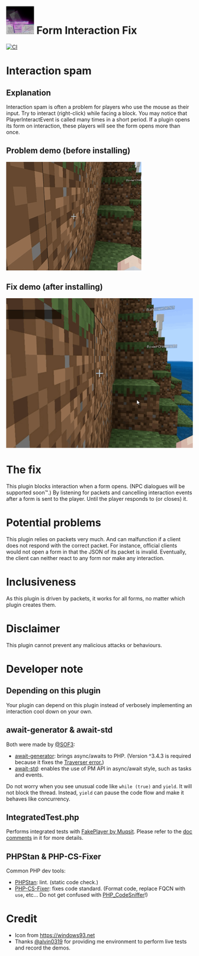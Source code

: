# <img src="https://github.com/Endermanbugzjfc/FormInteractionFix/blob/master/assets/icon.jpeg" width=75/ title="Credit: from windows93.net"> Form Interaction Fix
[![CI](https://github.com/Endermanbugzjfc/FormInteractionFix/actions/workflows/main.yml/badge.svg)](https://github.com/Endermanbugzjfc/FormInteractionFix/actions/workflows/main.yml)
# Interaction spam
## Explanation
Interaction spam is often a problem for players who use the mouse as their input.
Try to interact (right-click) while facing a block.
You may notice that PlayerInteractEvent is called many times in a short period.
If a plugin opens its form on interaction, these players will see the form opens more than once.

## Problem demo (before installing)
![Before installing FormInteractionFix](https://github.com/Endermanbugzjfc/FormInteractionFix/blob/master/assets/problem.gif)

## Fix demo (after installing)
![After installing FormInteractionFix](https://github.com/Endermanbugzjfc/FormInteractionFix/blob/master/assets/fix.gif)

# The fix
This plugin blocks interaction when a form opens.
(NPC dialogues will be supported soon™.) By listening for packets and cancelling interaction events after a form is sent to the player.
Until the player responds to (or closes) it.

# Potential problems
This plugin relies on packets very much. And can malfunction if a client does not respond with the correct packet. For instance, official clients would not open a form in that the JSON of its packet is invalid. Eventually, the client can neither react to any form nor make any interaction.

# Inclusiveness
As this plugin is driven by packets, it works for all forms, no matter which plugin creates them.

# Disclaimer
This plugin cannot prevent any malicious attacks or behaviours.

# Developer note
## Depending on this plugin
Your plugin can depend on this plugin instead of verbosely implementing an interaction cool down on your own.

## await-generator & await-std
Both were made by [@SOF3](https://github.com/SOF3):
- [await-generator](https://github.com/SOF3/await-generator):  brings async/awaits to PHP. (Version ^3.4.3 is required because it fixes the [Traverser error.](https://github.com/SOF3/await-generator/pull/184))
- [await-std](https://github.com/SOF3/await-std): enables the use of PM API in async/await style, such as tasks and events.

Do not worry when you see unusual code like `while (true)` and `yield`. It will not block the thread. Instead, `yield` can pause the code flow and make it behaves like concurrency.

## IntegratedTest.php
Performs integrated tests with [FakePlayer by Muqsit](https://github.com/muqsit/fakeplayer). Please refer to the [doc comments](https://github.com/Endermanbugzjfc/FormInteractionFix/blob/master/IntegratedTest.php#L34-L48) in it for more details.

## PHPStan & PHP-CS-Fixer
Common PHP dev tools:
- [PHPStan](https://github.com/phpstan/phpstan): lint. (static code check.)
- [PHP-CS-Fixer](https://github.com/PHP-CS-Fixer/PHP-CS-Fixer): fixes code standard. (Format code, replace FQCN with `use`, etc... Do not get confused with [PHP_CodeSniffer](https://github.com/squizlabs/PHP_CodeSniffer)!)

# Credit
- Icon from https://windows93.net
- Thanks [@alvin0319](https://github.com/alvin0319) for providing me environment to perform live tests and record the demos.
